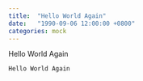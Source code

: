 ```yaml
---
title:  "Hello World Again"
date:   "1990-09-06 12:00:00 +0800"
categories: mock
---
```


Hello World Again

~~~
Hello World Again
~~~
